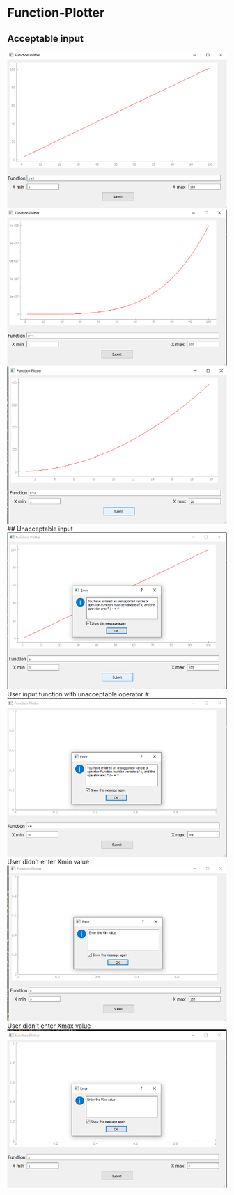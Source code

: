 # Function-Plotter
## Acceptable input
<img src="./images/Screenshot (59).png" alt="Alt text" title="Optional title">
<img src="./images/Screenshot (60).png" alt="Alt text" title="Optional title">
<img src="./images/Screenshot (61).png" alt="Alt text" title="Optional title">
## Unacceptable input 

<img src="./images/Screenshot (62).png" alt="Alt text" title="Optional title">
User input function with unacceptable operator #
<img src="./images/Screenshot (63).png" alt="Alt text" title="Optional title">
User didn't enter Xmin value
<img src="./images/Screenshot (64).png" alt="Alt text" title="Optional title">
User didn't enter Xmax value
<img src="./images/Screenshot (65).png" alt="Alt text" title="Optional title">
